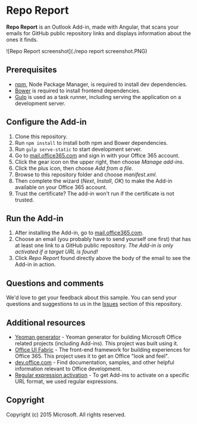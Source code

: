 # Repo Report
**Repo Report** is an Outlook Add-in, made with Angular, that scans your emails for GitHub public repository links and displays information about the ones it finds.

![Repo Report screenshot](./repo report screenshot.PNG)

## Prerequisites
* [npm](https://www.npmjs.com/), Node Package Manager, is required to install dev dependencies.
* [Bower](http://bower.io/) is required to install frontend dependencies. 
* [Gulp](http://gulpjs.com/) is used as a task runner, including serving the application on a development server.

## Configure the Add-in
1. Clone this repository.
2. Run `npm install` to install both npm and Bower dependencies.
3. Run `gulp serve-static` to start development server.
4. Go to [mail.office365.com](http://mail.office365.com) and sign in with your Office 365 account.
5. Click the gear icon on the upper right, then choose *Manage add-ins*.
6. Click the plus icon, then choose *Add from a file*.
7. Browse to this repository folder and choose *manifest.xml*.
8. Then complete the wizard (*Next*, *Install*, *OK*) to make the Add-in available on your Office 365 account.
9. Trust the certificate? The add-in won't run if the certificate is not trusted.

## Run the Add-in
1. After installing the Add-in, go to [mail.office365.com](mail.office365.com). 
2. Choose an email (you probably have to send yourself one first) that has at least one link to a GitHub public repository. *The Add-in is only activated if a target URL is found!*
3. Click *Repo Report* found directly above the body of the email to see the Add-in in action.

## Questions and comments
We'd love to get your feedback about this sample. You can send your questions and suggestions to us in the [Issues](https://github.com/OfficeDev/Outlook-Add-in-Repo-Report/issues) section of this repository.

## Additional resources
* [Yeoman generator](https://github.com/OfficeDev/generator-office) - Yeoman generator for building Microsoft Office related projects (including Add-ins). This project was built using it.
* [Office UI Fabric](https://github.com/OfficeDev/Office-UI-Fabric/) - The front-end framework for building experiences for Office 365. This project uses it to get an Office "look and feel". 
* [dev.office.com](http://dev.office.com) - Find documentation, samples, and other helpful information relevant to Office development.
* [Regular expression activation](https://msdn.microsoft.com/en-us/library/office/fp142135.aspx) - To get Add-ins to activate on a specific URL format, we used regular expressions.

## Copyright
Copyright (c) 2015 Microsoft. All rights reserved.
